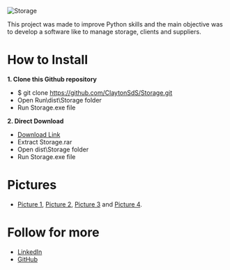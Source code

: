 ![Storage](https://user-images.githubusercontent.com/95229093/205701589-760c6c39-c3ee-463b-a833-b960d7271b63.png)

This project was made to improve Python skills and the main objective was to develop a software like to manage storage, clients and suppliers.

# How to Install
**1. Clone this Github repository**
   - $ git clone https://github.com/ClaytonSdS/Storage.git
   - Open Run\dist\Storage folder
   - Run Storage.exe file
  
**2. Direct Download**
   - [Download Link](https://drive.google.com/file/d/1ozm70tbfQbpwiKb6c6SB5azXw2qNb-lZ/view?usp=share_link)
   - Extract Storage.rar
   - Open dist\Storage folder
   - Run Storage.exe file
   
# Pictures
- [Picture 1](https://github.com/ClaytonSdS/Storage/blob/main/Pictures/Pic1.png), [Picture 2](https://github.com/ClaytonSdS/Storage/blob/main/Pictures/Pic2.png), [Picture 3](https://github.com/ClaytonSdS/Storage/blob/main/Pictures/Pic3.png) and [Picture 4](https://github.com/ClaytonSdS/Storage/blob/main/Pictures/Pic4.png).

# Follow for more
- [LinkedIn](https://www.linkedin.com/in/clayton-santos-579682205/)
- [GitHub](https://github.com/ClaytonSdS)

